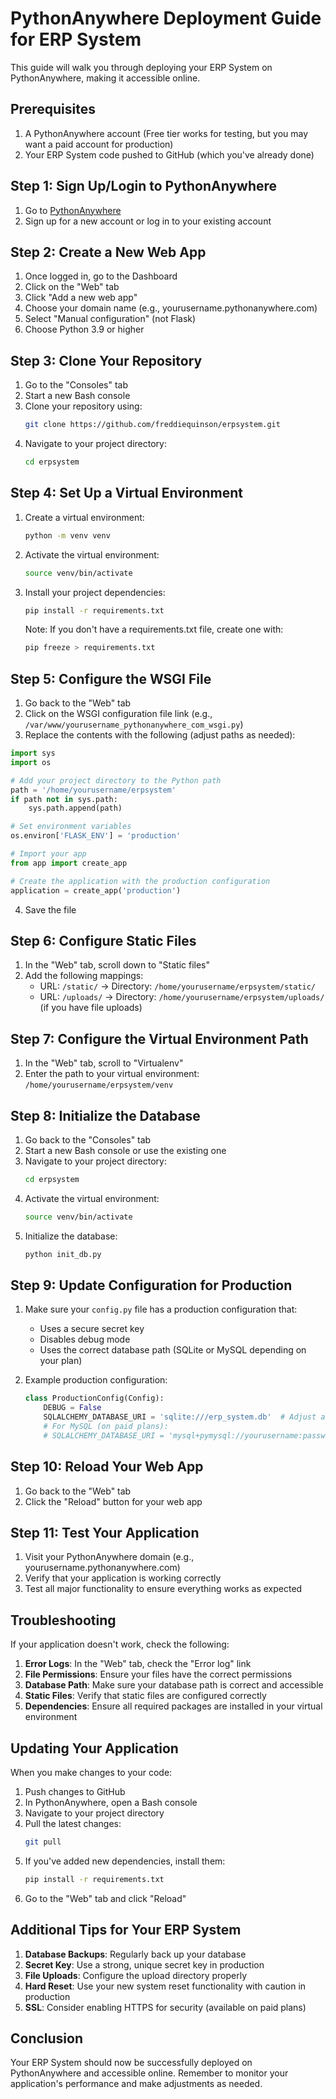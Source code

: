 # PythonAnywhere Deployment Guide for ERP System

This guide will walk you through deploying your ERP System on PythonAnywhere, making it accessible online.

## Prerequisites

1. A PythonAnywhere account (Free tier works for testing, but you may want a paid account for production)
2. Your ERP System code pushed to GitHub (which you've already done)

## Step 1: Sign Up/Login to PythonAnywhere

1. Go to [PythonAnywhere](https://www.pythonanywhere.com/)
2. Sign up for a new account or log in to your existing account

## Step 2: Create a New Web App

1. Once logged in, go to the Dashboard
2. Click on the "Web" tab
3. Click "Add a new web app"
4. Choose your domain name (e.g., yourusername.pythonanywhere.com)
5. Select "Manual configuration" (not Flask)
6. Choose Python 3.9 or higher

## Step 3: Clone Your Repository

1. Go to the "Consoles" tab
2. Start a new Bash console
3. Clone your repository using:
   ```bash
   git clone https://github.com/freddiequinson/erpsystem.git
   ```
4. Navigate to your project directory:
   ```bash
   cd erpsystem
   ```

## Step 4: Set Up a Virtual Environment

1. Create a virtual environment:
   ```bash
   python -m venv venv
   ```
2. Activate the virtual environment:
   ```bash
   source venv/bin/activate
   ```
3. Install your project dependencies:
   ```bash
   pip install -r requirements.txt
   ```
   
   Note: If you don't have a requirements.txt file, create one with:
   ```bash
   pip freeze > requirements.txt
   ```

## Step 5: Configure the WSGI File

1. Go back to the "Web" tab
2. Click on the WSGI configuration file link (e.g., `/var/www/yourusername_pythonanywhere_com_wsgi.py`)
3. Replace the contents with the following (adjust paths as needed):

```python
import sys
import os

# Add your project directory to the Python path
path = '/home/yourusername/erpsystem'
if path not in sys.path:
    sys.path.append(path)

# Set environment variables
os.environ['FLASK_ENV'] = 'production'

# Import your app
from app import create_app

# Create the application with the production configuration
application = create_app('production')
```

4. Save the file

## Step 6: Configure Static Files

1. In the "Web" tab, scroll down to "Static files"
2. Add the following mappings:
   - URL: `/static/` → Directory: `/home/yourusername/erpsystem/static/`
   - URL: `/uploads/` → Directory: `/home/yourusername/erpsystem/uploads/` (if you have file uploads)

## Step 7: Configure the Virtual Environment Path

1. In the "Web" tab, scroll to "Virtualenv"
2. Enter the path to your virtual environment: `/home/yourusername/erpsystem/venv`

## Step 8: Initialize the Database

1. Go back to the "Consoles" tab
2. Start a new Bash console or use the existing one
3. Navigate to your project directory:
   ```bash
   cd erpsystem
   ```
4. Activate the virtual environment:
   ```bash
   source venv/bin/activate
   ```
5. Initialize the database:
   ```bash
   python init_db.py
   ```

## Step 9: Update Configuration for Production

1. Make sure your `config.py` file has a production configuration that:
   - Uses a secure secret key
   - Disables debug mode
   - Uses the correct database path (SQLite or MySQL depending on your plan)

2. Example production configuration:
   ```python
   class ProductionConfig(Config):
       DEBUG = False
       SQLALCHEMY_DATABASE_URI = 'sqlite:///erp_system.db'  # Adjust as needed
       # For MySQL (on paid plans):
       # SQLALCHEMY_DATABASE_URI = 'mysql+pymysql://yourusername:password@yourusername.mysql.pythonanywhere-services.com/yourusername$erpsystem'
   ```

## Step 10: Reload Your Web App

1. Go back to the "Web" tab
2. Click the "Reload" button for your web app

## Step 11: Test Your Application

1. Visit your PythonAnywhere domain (e.g., yourusername.pythonanywhere.com)
2. Verify that your application is working correctly
3. Test all major functionality to ensure everything works as expected

## Troubleshooting

If your application doesn't work, check the following:

1. **Error Logs**: In the "Web" tab, check the "Error log" link
2. **File Permissions**: Ensure your files have the correct permissions
3. **Database Path**: Make sure your database path is correct and accessible
4. **Static Files**: Verify that static files are configured correctly
5. **Dependencies**: Ensure all required packages are installed in your virtual environment

## Updating Your Application

When you make changes to your code:

1. Push changes to GitHub
2. In PythonAnywhere, open a Bash console
3. Navigate to your project directory
4. Pull the latest changes:
   ```bash
   git pull
   ```
5. If you've added new dependencies, install them:
   ```bash
   pip install -r requirements.txt
   ```
6. Go to the "Web" tab and click "Reload"

## Additional Tips for Your ERP System

1. **Database Backups**: Regularly back up your database
2. **Secret Key**: Use a strong, unique secret key in production
3. **File Uploads**: Configure the upload directory properly
4. **Hard Reset**: Use your new system reset functionality with caution in production
5. **SSL**: Consider enabling HTTPS for security (available on paid plans)

## Conclusion

Your ERP System should now be successfully deployed on PythonAnywhere and accessible online. Remember to monitor your application's performance and make adjustments as needed.
